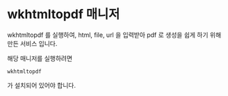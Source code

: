 # wkhtmltopdf 매니저
wkhtmltopdf 를 실행하여, html, file, url 을 입력받아 pdf 로 생성을 쉽게 하기 위해 만든 서비스 입니다.

해당 매니저를 실행하려면
```aidl
wkhtmltopdf
```
가 설치되어 있어야 합니다.